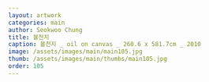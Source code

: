 ```yaml
---
layout: artwork
categories: main
author: Seokwoo Chung
title: 볼천지
caption: 볼천지 _ oil on canvas _ 260.6 x 581.7cm _ 2010
image: /assets/images/main/main105.jpg
thumb: /assets/images/main/thumbs/main105.jpg
order: 105
---
```

